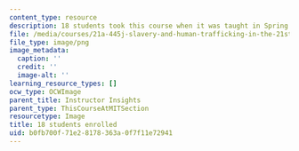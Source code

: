 ```yaml
---
content_type: resource
description: 18 students took this course when it was taught in Spring 2015.
file: /media/courses/21a-445j-slavery-and-human-trafficking-in-the-21st-century-spring-2015/b0fb700f71e28178363a0f7f11e72941_18.png
file_type: image/png
image_metadata:
  caption: ''
  credit: ''
  image-alt: ''
learning_resource_types: []
ocw_type: OCWImage
parent_title: Instructor Insights
parent_type: ThisCourseAtMITSection
resourcetype: Image
title: 18 students enrolled
uid: b0fb700f-71e2-8178-363a-0f7f11e72941
---
```

